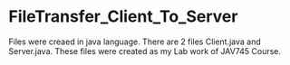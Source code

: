 # FileTransfer_Client_To_Server
Files were creaed in java language.
There are 2 files Client.java and Server.java.
These files were created as my Lab work of JAV745 Course.

